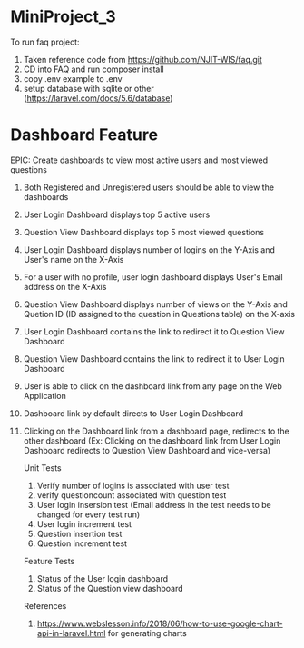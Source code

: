 # MiniProject_3

To run faq project:
1. Taken reference code from https://github.com/NJIT-WIS/faq.git
2. CD into FAQ and run composer install
3. copy .env example to .env
4. setup database with sqlite or other
   (https://laravel.com/docs/5.6/database)
   
# Dashboard Feature

EPIC: Create dashboards to view most active users and most viewed questions
1. Both Registered and Unregistered users should be able to view the dashboards
2. User Login Dashboard displays top 5 active users
3. Question View Dashboard displays top 5 most viewed questions
4. User Login Dashboard displays number of logins on the Y-Axis and User's name on the X-Axis
5. For a user with no profile, user login dashboard displays User's Email address on the X-Axis
6. Question View Dashboard displays number of views on the Y-Axis and Quetion ID (ID assigned to the question in Questions table) on the X-axis
7. User Login Dashboard contains the link to redirect it to Question View Dashboard
8. Question View Dashboard contains the link to redirect it to User Login Dashboard
9. User is able to click on the dashboard link from any page on the Web Application
10. Dashboard link by default directs to User Login Dashboard
11. Clicking on the Dashboard link from a dashboard page, redirects to the other dashboard (Ex: Clicking on the dashboard link from User Login Dashboard redirects to Question View Dashboard
     and vice-versa)
     
     Unit Tests
      
    1.  Verify number of logins is associated with user test
    2.  verify questioncount associated with question  test
    3. User login insersion test (Email address in the test needs to be changed for every test run)
    4.  User login increment test
    5. Question insertion test
    6. Question increment test
    
    Feature Tests
    
    1. Status of the User login dashboard
    2. Status of the Question view dashboard
    
    References
     1. https://www.webslesson.info/2018/06/how-to-use-google-chart-api-in-laravel.html
     for generating charts
    
    
